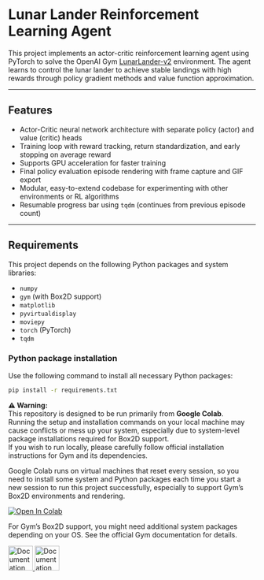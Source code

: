 # Lunar Lander Reinforcement Learning Agent

This project implements an actor-critic reinforcement learning agent using PyTorch to solve the OpenAI Gym [LunarLander-v2](https://gym.openai.com/envs/LunarLander-v2/) environment. The agent learns to control the lunar lander to achieve stable landings with high rewards through policy gradient methods and value function approximation.

---

## Features

- Actor-Critic neural network architecture with separate policy (actor) and value (critic) heads  
- Training loop with reward tracking, return standardization, and early stopping on average reward  
- Supports GPU acceleration for faster training  
- Final policy evaluation episode rendering with frame capture and GIF export  
- Modular, easy-to-extend codebase for experimenting with other environments or RL algorithms  
- Resumable progress bar using `tqdm` (continues from previous episode count)  

---

## Requirements

This project depends on the following Python packages and system libraries:

- `numpy`  
- `gym` (with Box2D support)  
- `matplotlib`  
- `pyvirtualdisplay`  
- `moviepy`  
- `torch` (PyTorch)  
- `tqdm`  

### Python package installation

Use the following command to install all necessary Python packages:

```bash
pip install -r requirements.txt
```


**⚠️ Warning:**  
This repository is designed to be run primarily from **Google Colab**.  
Running the setup and installation commands on your local machine may cause conflicts or mess up your system, especially due to system-level package installations required for Box2D support.  
If you wish to run locally, please carefully follow official installation instructions for Gym and its dependencies.

Google Colab runs on virtual machines that reset every session, so you need to install some system and Python packages each time you start a new session to run this project successfully, especially to support Gym’s Box2D environments and rendering.



<a href="https://colab.research.google.com/github/NudelMaster/lunar-lander-rl/blob/main/notebooks/colab_run.ipynb" target="_parent"><img src="https://colab.research.google.com/assets/colab-badge.svg" alt="Open In Colab"/></a>

For Gym’s Box2D support, you might need additional system packages depending on your OS. See the official Gym documentation for details.

<a href="https://gymnasium.farama.org/introduction/gym_compatibility/" target="_parent">
<img src="https://gymnasium.farama.org/_static/img/gymnasium_white.svg" width = "50" alt="Documentation"/>
<img src="https://gymnasium.farama.org/_static/img/gymnasium_black.svg" width = "50" alt="Documentation"/>
</a>

